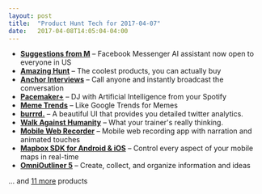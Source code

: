 ```yaml
---
layout: post
title:  "Product Hunt Tech for 2017-04-07"
date:   2017-04-08T14:05:04-04:00
---
```


* **[Suggestions from M](https://www.producthunt.com/posts/suggestions-from-m?utm_campaign=producthunt-api&utm_medium=api&utm_source=Application%3A+Daily+Digest+RSS+%28ID%3A+3202%29)** – Facebook Messenger AI assistant now open to everyone in US
* **[Amazing Hunt](https://www.producthunt.com/posts/amazing-hunt?utm_campaign=producthunt-api&utm_medium=api&utm_source=Application%3A+Daily+Digest+RSS+%28ID%3A+3202%29)** – The coolest products, you can actually buy
* **[Anchor Interviews](https://www.producthunt.com/posts/anchor-interviews?utm_campaign=producthunt-api&utm_medium=api&utm_source=Application%3A+Daily+Digest+RSS+%28ID%3A+3202%29)** – Call anyone and instantly broadcast the conversation
* **[Pacemaker+](https://www.producthunt.com/posts/pacemaker-5?utm_campaign=producthunt-api&utm_medium=api&utm_source=Application%3A+Daily+Digest+RSS+%28ID%3A+3202%29)** – DJ with Artificial Intelligence from your Spotify
* **[Meme Trends](https://www.producthunt.com/posts/meme-trends?utm_campaign=producthunt-api&utm_medium=api&utm_source=Application%3A+Daily+Digest+RSS+%28ID%3A+3202%29)** – Like Google Trends for Memes
* **[burrrd.](https://www.producthunt.com/posts/burrrd?utm_campaign=producthunt-api&utm_medium=api&utm_source=Application%3A+Daily+Digest+RSS+%28ID%3A+3202%29)** – A beautiful UI that provides you detailed twitter analytics.
* **[Walk Against Humanity](https://www.producthunt.com/posts/walk-against-humanity?utm_campaign=producthunt-api&utm_medium=api&utm_source=Application%3A+Daily+Digest+RSS+%28ID%3A+3202%29)** – What your trainer's really thinking.
* **[Mobile Web Recorder](https://www.producthunt.com/posts/mobile-web-recorder?utm_campaign=producthunt-api&utm_medium=api&utm_source=Application%3A+Daily+Digest+RSS+%28ID%3A+3202%29)** – Mobile web recording app with narration and animated touches
* **[Mapbox SDK for Android & iOS](https://www.producthunt.com/posts/mapbox-sdk-for-android-ios?utm_campaign=producthunt-api&utm_medium=api&utm_source=Application%3A+Daily+Digest+RSS+%28ID%3A+3202%29)** – Control every aspect of your mobile maps in real-time
* **[OmniOutliner 5](https://www.producthunt.com/posts/omnioutliner-5?utm_campaign=producthunt-api&utm_medium=api&utm_source=Application%3A+Daily+Digest+RSS+%28ID%3A+3202%29)** – Create, collect, and organize information and ideas

… and [11 more](https://www.producthunt.com/tech) products